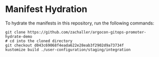 # Manifest Hydration

To hydrate the manifests in this repository, run the following commands:

```shell
git clone https://github.com/zachaller/argocon-gitops-promoter-hydrate-demo
# cd into the cloned directory
git checkout d043c69068f4eada622e28eab3f2902d9a73734f
kustomize build ./user-configuration/staging/integration
```
